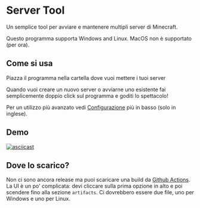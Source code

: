 # Server Tool

Un semplice tool per avviare e mantenere multipli server di Minecraft.

Questo programma supporta Windows and Linux.
MacOS non è supportato (per ora).

## Come si usa

Piazza il programma nella cartella dove vuoi mettere i tuoi server

Quando vuoi creare un nuovo server o avviarne uno esistente
fai semplicemente doppio click sul programma e goditi lo spettacolo!

Per un utilizzo più avanzato vedi [Configurazione](README.md#configuring) più in basso (solo in inglese).

## Demo

[![asciicast](https://asciinema.org/a/459894.svg)](https://asciinema.org/a/459894)

## Dove lo scarico?

Non ci sono ancora release ma puoi scaricare una build da [Github Actions](https://github.com/billy4479/server-tool/actions).
La UI è un po' complicata: devi cliccare sulla prima opzione in alto e poi scendere fino alla sezione `artifacts`.
Ci dovrebbero essere due file, uno per Windows e uno per Linux.
